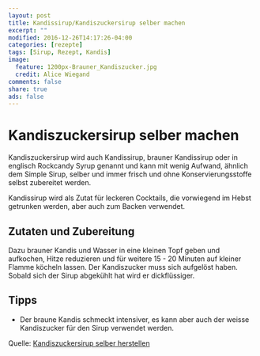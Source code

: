 ```yaml
---
layout: post
title: Kandissirup/Kandiszuckersirup selber machen
excerpt: ""
modified: 2016-12-26T14:17:26-04:00
categories: [rezepte]
tags: [Sirup, Rezept, Kandis]
image:
  feature: 1200px-Brauner_Kandiszucker.jpg
  credit: Alice Wiegand  
comments: false
share: true
ads: false
---
```


# Kandiszuckersirup selber machen


Kandiszuckersirup wird auch Kandissirup, brauner Kandissirup oder in englisch Rockcandy Syrup genannt und kann mit wenig Aufwand, ähnlich dem  Simple Sirup, selber und immer frisch und ohne Konservierungsstoffe selbst zubereitet werden.

Kandissirup wird als Zutat für leckeren Cocktails, die vorwiegend im Hebst getrunken werden, aber auch zum Backen verwendet.

## Zutaten und Zubereitung

Dazu brauner Kandis und Wasser in eine kleinen Topf geben und aufkochen, Hitze reduzieren und für weitere 15 - 20 Minuten auf kleiner Flamme köcheln lassen. Der Kandiszucker muss sich aufgelöst haben. Sobald sich der Sirup abgekühlt hat wird er dickflüssiger.




## Tipps
* Der braune Kandis schmeckt intensiver, es kann aber auch der weisse Kandiszucker für den Sirup verwendet werden.


Quelle: <a href="https://www.mischbar.ch/magazin/kandiszuckersirup-selber-herstellen/">Kandiszuckersirup selber herstellen</a>
